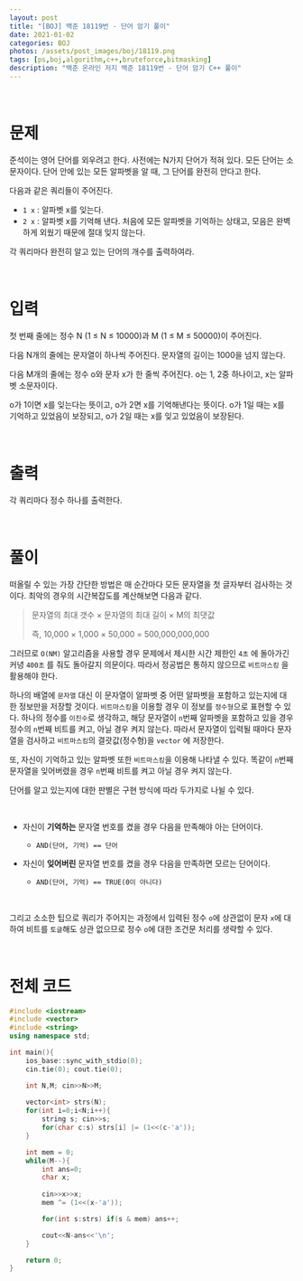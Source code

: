 ```yaml
---
layout: post
title: "[BOJ] 백준 18119번 - 단어 암기 풀이"
date: 2021-01-02
categories: BOJ
photos: /assets/post_images/boj/18119.png
tags: [ps,boj,algorithm,c++,bruteforce,bitmasking]
description: "백준 온라인 저지 백준 18119번 - 단어 암기 C++ 풀이"
---
```


<br>

# 문제

준석이는 영어 단어를 외우려고 한다. 사전에는 N가지 단어가 적혀 있다. 모든 단어는 소문자이다. 단어 안에 있는 모든 알파벳을 알 때, 그 단어를 완전히 안다고 한다.

다음과 같은 쿼리들이 주어진다.

- `1 x` : 알파벳 x를 잊는다.
- `2 x` : 알파벳 x를 기억해 낸다.
처음에 모든 알파벳을 기억하는 상태고, 모음은 완벽하게 외웠기 때문에 절대 잊지 않는다.

각 쿼리마다 완전히 알고 있는 단어의 개수를 출력하여라.

<br>

# 입력

첫 번째 줄에는 정수 N (1 ≤ N ≤ 10000)과 M (1 ≤ M ≤ 50000)이 주어진다.

다음 N개의 줄에는 문자열이 하나씩 주어진다. 문자열의 길이는 1000을 넘지 않는다.

다음 M개의 줄에는 정수 o와 문자 x가 한 줄씩 주어진다. o는 1, 2중 하나이고, x는 알파벳 소문자이다.

o가 1이면 x를 잊는다는 뜻이고, o가 2면 x를 기억해낸다는 뜻이다. o가 1일 때는 x를 기억하고 있었음이 보장되고, o가 2일 때는 x를 잊고 있었음이 보장된다.

<br>

# 출력

각 쿼리마다 정수 하나를 출력한다.

<br>

# 풀이

떠올릴 수 있는 가장 간단한 방법은 매 순간마다 모든 문자열을 첫 글자부터 검사하는 것이다. 최악의 경우의 시간복잡도를 계산해보면 다음과 같다.

> 문자열의 최대 갯수 × 문자열의 최대 길이 × M의 최댓값
> 
> 즉, 10,000 × 1,000 × 50,000 = 500,000,000,000

그러므로 `O(NM)` 알고리즘을 사용할 경우 문제에서 제시한 시간 제한인 `4초` 에 돌아가긴 커녕 `400초` 를 줘도 돌아갈지 의문이다. 따라서 정공법은 통하지 않으므로 `비트마스킹` 을 활용해야 한다.

하나의 배열에 `문자열` 대신 이 문자열이 알파벳 중 어떤 알파벳을 포함하고 있는지에 대한 정보만을 저장할 것이다. `비트마스킹`을 이용할 경우 이 정보를 `정수형`으로 표현할 수 있다. 하나의 정수를 `이진수`로 생각하고, 해당 문자열이 `n`번째 알파벳을 포함하고 있을 경우 정수의 `n`번째 비트를 켜고, 아닐 경우 켜지 않는다. 따라서 문자열이 입력될 때마다 문자열을 검사하고 `비트마스킹`의 결괏값(정수형)을 `vector` 에 저장한다.

또, 자신이 기억하고 있는 알파벳 또한 `비트마스킹`을 이용해 나타낼 수 있다. 똑같이 `n`번째 문자열을 잊어버렸을 경우 `n`번째 비트를 켜고 아닐 경우 켜지 않는다.

단어를 알고 있는지에 대한 판별은 구현 방식에 따라 두가지로 나뉠 수 있다.

<br>

- 자신이 **기억하는** 문자열 번호를 켰을 경우 다음을 만족해야 아는 단어이다. 
    - `AND(단어, 기억) == 단어`

- 자신이 **잊어버린** 문자열 번호를 켰을 경우 다음을 만족하면 모르는 단어이다.
    - `AND(단어, 기억) == TRUE(0이 아니다)`

<br>

그리고 소소한 팁으로 쿼리가 주어지는 과정에서 입력된 정수 `o`에 상관없이 문자 `x`에 대하여 비트를 `토글`해도 상관 없으므로 정수 `o`에 대한 조건문 처리를 생략할 수 있다.

<br>

# 전체 코드

```c++
#include <iostream>
#include <vector>
#include <string>
using namespace std;

int main(){
	ios_base::sync_with_stdio(0);
	cin.tie(0); cout.tie(0);

	int N,M; cin>>N>>M;
    
	vector<int> strs(N);
	for(int i=0;i<N;i++){
		string s; cin>>s;
		for(char c:s) strs[i] |= (1<<(c-'a'));
	}

	int mem = 0;
	while(M--){
		int ans=0;
		char x;
        
        cin>>x>>x;
		mem ^= (1<<(x-'a'));

		for(int s:strs) if(s & mem) ans++;	

		cout<<N-ans<<'\n';
	}

	return 0;
}
```




